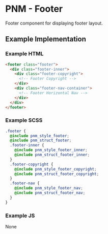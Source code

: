 # PNM - Footer

Footer component for displaying footer layout.

## Example Implementation

### Example HTML
```html
<footer class="footer">
  <div class="footer-inner">
    <div class="footer-copyright">
      <!-- Footer Copyright -->
    </div>
    <div class="footer-nav-container">
      <!-- Footer Horizontal Nav -->
    </div>
  </div>
</footer>
```

### Example SCSS
```scss
.footer {
  @include pnm_style_footer;
  @include pnm_struct_footer;
  .footer-inner {
    @include pnm_style_footer_inner;
    @include pnm_struct_footer_inner;
  }
  .footer-copyright {
    @include pnm_style_footer_copyright;
    @include pnm_struct_footer_copyright;
  }
  .footer-nav {
    @include pnm_style_footer_nav;
    @include pnm_struct_footer_nav;
  }
}
```

### Example JS
None
